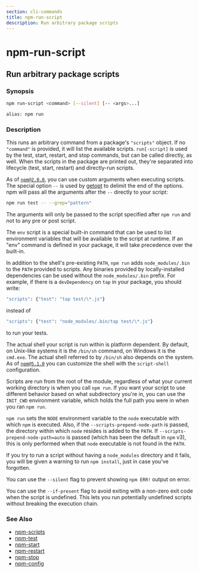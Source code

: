 ```yaml
---
section: cli-commands 
title: npm-run-script
description: Run arbitrary package scripts
---
```


# npm-run-script

## Run arbitrary package scripts

### Synopsis

```bash
npm run-script <command> [--silent] [-- <args>...]

alias: npm run
```

### Description

This runs an arbitrary command from a package's `"scripts"` object.  If no
`"command"` is provided, it will list the available scripts.  `run[-script]` is
used by the test, start, restart, and stop commands, but can be called
directly, as well. When the scripts in the package are printed out, they're
separated into lifecycle (test, start, restart) and directly-run scripts.

As of [`npm@2.0.0`](https://blog.npmjs.org/post/98131109725/npm-2-0-0), you can
use custom arguments when executing scripts. The special option `--` is used by
[getopt](https://goo.gl/KxMmtG) to delimit the end of the options. npm will pass
all the arguments after the `--` directly to your script:

```bash
npm run test -- --grep="pattern"
```

The arguments will only be passed to the script specified after ```npm run```
and not to any pre or post script.

The `env` script is a special built-in command that can be used to list
environment variables that will be available to the script at runtime. If an
"env" command is defined in your package, it will take precedence over the
built-in.

In addition to the shell's pre-existing `PATH`, `npm run` adds
`node_modules/.bin` to the `PATH` provided to scripts. Any binaries provided by
locally-installed dependencies can be used without the `node_modules/.bin`
prefix. For example, if there is a `devDependency` on `tap` in your package,
you should write:

```bash
"scripts": {"test": "tap test/\*.js"}
```

instead of

```bash
"scripts": {"test": "node_modules/.bin/tap test/\*.js"}
```

to run your tests.

The actual shell your script is run within is platform dependent. By default,
on Unix-like systems it is the `/bin/sh` command, on Windows it is the `cmd.exe`.
The actual shell referred to by `/bin/sh` also depends on the system.
As of [`npm@5.1.0`](https://github.com/npm/npm/releases/tag/v5.1.0) you can
customize the shell with the `script-shell` configuration.

Scripts are run from the root of the module, regardless of what your current
working directory is when you call `npm run`. If you want your script to
use different behavior based on what subdirectory you're in, you can use the
`INIT_CWD` environment variable, which holds the full path you were in when
you ran `npm run`.

`npm run` sets the `NODE` environment variable to the `node` executable with
which `npm` is executed. Also, if the `--scripts-prepend-node-path` is passed,
the directory within which `node` resides is added to the
`PATH`. If `--scripts-prepend-node-path=auto` is passed (which has been the
default in `npm` v3), this is only performed when that `node` executable is
not found in the `PATH`.

If you try to run a script without having a `node_modules` directory and it fails,
you will be given a warning to run `npm install`, just in case you've forgotten.

You can use the `--silent` flag to prevent showing `npm ERR!` output on error.

You can use the `--if-present` flag to avoid exiting with a non-zero exit code
when the script is undefined. This lets you run potentially undefined scripts
without breaking the execution chain.

### See Also

* [npm-scripts](/docs/using-npm/scripts)
* [npm-test](npm-test)
* [npm-start](npm-start)
* [npm-restart](npm-restart)
* [npm-stop](npm-stop)
* [npm-config](npm-config)
